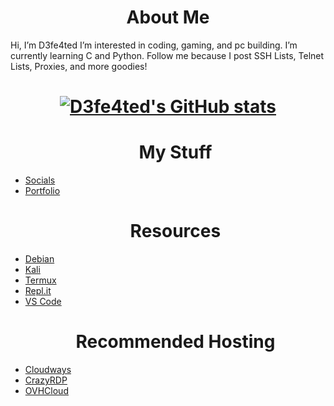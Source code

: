 <html>
  <h1 align=center>About Me</h1>

</div>

  <div><p> Hi, I’m D3fe4ted I’m interested in coding, gaming, and pc building. I’m currently learning C and Python. Follow me because I post SSH Lists, Telnet Lists, Proxies, and more goodies!
<div><h1 align=center>
  
  [![D3fe4ted's GitHub stats](https://github-readme-stats.vercel.app/api?username=d3fe4ted&theme=dark&show_icons=true&icon_color=0BE7EE&hide_border=true)](https://github.com/anuraghazra/github-readme-stats)
   </h1 align=center>

<div><ul><h1 align=center>My Stuff</h1>
  <div><li><a href="https://www.d3fe4ted.tk">Socials</a>
  <div><li><a href="https://www.deangelo.tk">Portfolio</a>
 </ul></div>
    
<div><ul><h1 align=center>Resources</h1>
  <div><li><a href="https://www.debian.org/">Debian</a>
  <div><li><a href="https://www.kali.org/get-kali/">Kali</a>
  <div><li><a href="https://f-droid.org/en/packages/com.termux/">Termux</a>
  <div><li><a href="https://replit.com/">Repl.it</a>
  <div><li><a href="https://code.visualstudio.com/">VS Code</a>

<div>
  <h1 align=center>Recommended Hosting</h1><lu>
  <li><a href="https://www.cloudways.com/en/">Cloudways</a>
  <li><a href="https://crazyrdp.com/linux-vps-hosting/">CrazyRDP</a>
  <li><a href="https://www.ovhcloud.com/en/">OVHCloud</a>
    <div>
   </ul>
 </div>
</html>
